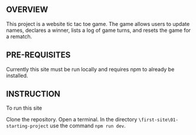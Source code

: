 OVERVIEW
-------------------
This project is a website tic tac toe game. The game allows users to update names, declares a winner, lists a log of game turns, and resets the game for a rematch. 

PRE-REQUISITES
-------------------
Currently this site must be run locally and requires npm to already be installed.

INSTRUCTION
-------------------
To run this site

Clone the repository.
Open a terminal.
In the directory `\first-site\01-starting-project` use the command `npm run dev`.
